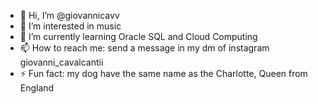 - 👋 Hi, I’m @giovannicavv
- 👀 I’m interested in music
- 🌱 I’m currently learning Oracle SQL and Cloud Computing
- 📫 How to reach me: send a message in my dm of instagram giovanni_cavalcantii
- ⚡ Fun fact: my dog have the same name as the Charlotte, Queen from England

<!---
giovannicavv/giovannicavv is a ✨ special ✨ repository because its `README.md` (this file) appears on your GitHub profile.
You can click the Preview link to take a look at your changes.
--->
